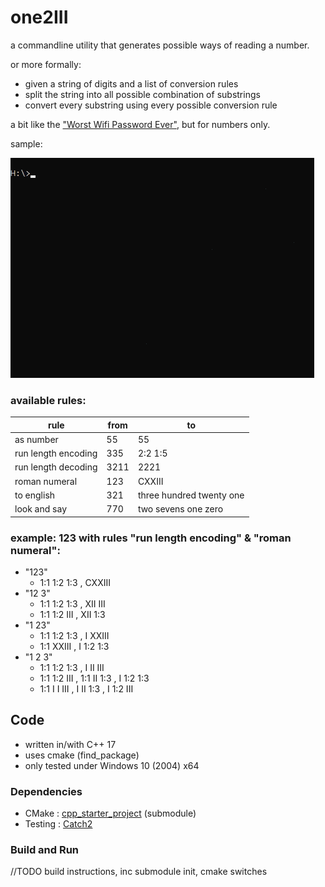 # one2III

a commandline utility that generates possible ways of reading a number.

or more formally:
- given a string of digits and a list of conversion rules
- split the string into all possible combination of substrings
- convert every substring using every possible conversion rule

a bit like the ["Worst Wifi Password Ever"](https://www.youtube.com/watch?v=bLE7zsJk4AI), but for numbers only.

sample:

![sample](sample.gif)

### available rules:

| rule                   | from | to                       |
| ---------------------- | ---- | ------------------------ |
| as number              | 55   | 55                       |
| run length encoding    | 335  | 2:2 1:5                  |
| run length decoding    | 3211 | 2221                     |
| roman numeral          | 123  | CXXIII                   |
| to english             | 321  | three hundred twenty one |
| look and say           | 770  | two sevens one zero      |

### example: 123 with rules "run length encoding" & "roman numeral":

- "123"
  - 1:1 1:2 1:3 , CXXIII
- "12 3"
  - 1:1 1:2 1:3 , XII III
  - 1:1 1:2 III , XII 1:3
- "1 23"
  - 1:1 1:2 1:3 , I XXIII
  - 1:1 XXIII , I 1:2 1:3
- "1 2 3"
  - 1:1 1:2 1:3 , I II III
  - 1:1 1:2 III , 1:1 II 1:3 , I 1:2 1:3
  - 1:1 I I III , I II 1:3 , I 1:2 III

## Code

  - written in/with C++ 17
  - uses cmake (find_package)
  - only tested under Windows 10 (2004) x64

### Dependencies

  - CMake : [cpp_starter_project](https://github.com/lefticus/cpp_starter_project/) (submodule)
  - Testing : [Catch2](https://github.com/catchorg/Catch2)

### Build and Run

//TODO build instructions, inc submodule init, cmake switches
